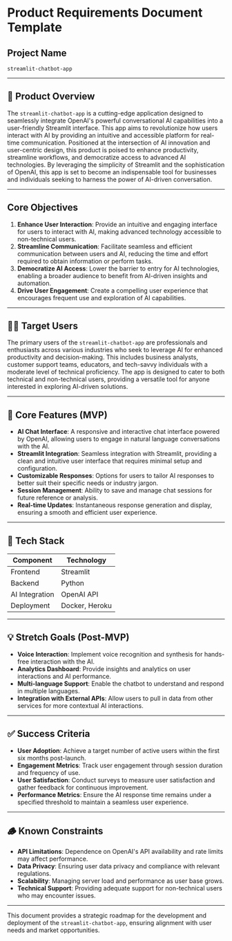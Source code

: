 # Product Requirements Document Template

## Project Name
`streamlit-chatbot-app`

---

## 🧭 Product Overview
The `streamlit-chatbot-app` is a cutting-edge application designed to seamlessly integrate OpenAI's powerful conversational AI capabilities into a user-friendly Streamlit interface. This app aims to revolutionize how users interact with AI by providing an intuitive and accessible platform for real-time communication. Positioned at the intersection of AI innovation and user-centric design, this product is poised to enhance productivity, streamline workflows, and democratize access to advanced AI technologies. By leveraging the simplicity of Streamlit and the sophistication of OpenAI, this app is set to become an indispensable tool for businesses and individuals seeking to harness the power of AI-driven conversation.

---

## Core Objectives
1. **Enhance User Interaction**: Provide an intuitive and engaging interface for users to interact with AI, making advanced technology accessible to non-technical users.
2. **Streamline Communication**: Facilitate seamless and efficient communication between users and AI, reducing the time and effort required to obtain information or perform tasks.
3. **Democratize AI Access**: Lower the barrier to entry for AI technologies, enabling a broader audience to benefit from AI-driven insights and automation.
4. **Drive User Engagement**: Create a compelling user experience that encourages frequent use and exploration of AI capabilities.

---

## 🧑‍🎯 Target Users
The primary users of the `streamlit-chatbot-app` are professionals and enthusiasts across various industries who seek to leverage AI for enhanced productivity and decision-making. This includes business analysts, customer support teams, educators, and tech-savvy individuals with a moderate level of technical proficiency. The app is designed to cater to both technical and non-technical users, providing a versatile tool for anyone interested in exploring AI-driven solutions.

---

## 🧩 Core Features (MVP)
- **AI Chat Interface**: A responsive and interactive chat interface powered by OpenAI, allowing users to engage in natural language conversations with the AI.
- **Streamlit Integration**: Seamless integration with Streamlit, providing a clean and intuitive user interface that requires minimal setup and configuration.
- **Customizable Responses**: Options for users to tailor AI responses to better suit their specific needs or industry jargon.
- **Session Management**: Ability to save and manage chat sessions for future reference or analysis.
- **Real-time Updates**: Instantaneous response generation and display, ensuring a smooth and efficient user experience.

---

## 🔧 Tech Stack
| Component       | Technology      |
|-----------------|-----------------|
| Frontend        | Streamlit       |
| Backend         | Python          |
| AI Integration  | OpenAI API      |
| Deployment      | Docker, Heroku  |

---

## 💡 Stretch Goals (Post-MVP)
- **Voice Interaction**: Implement voice recognition and synthesis for hands-free interaction with the AI.
- **Analytics Dashboard**: Provide insights and analytics on user interactions and AI performance.
- **Multi-language Support**: Enable the chatbot to understand and respond in multiple languages.
- **Integration with External APIs**: Allow users to pull in data from other services for more contextual AI interactions.

---

## ✅ Success Criteria
- **User Adoption**: Achieve a target number of active users within the first six months post-launch.
- **Engagement Metrics**: Track user engagement through session duration and frequency of use.
- **User Satisfaction**: Conduct surveys to measure user satisfaction and gather feedback for continuous improvement.
- **Performance Metrics**: Ensure the AI response time remains under a specified threshold to maintain a seamless user experience.

---

## 🪵 Known Constraints
- **API Limitations**: Dependence on OpenAI's API availability and rate limits may affect performance.
- **Data Privacy**: Ensuring user data privacy and compliance with relevant regulations.
- **Scalability**: Managing server load and performance as user base grows.
- **Technical Support**: Providing adequate support for non-technical users who may encounter issues.

--- 

This document provides a strategic roadmap for the development and deployment of the `streamlit-chatbot-app`, ensuring alignment with user needs and market opportunities.